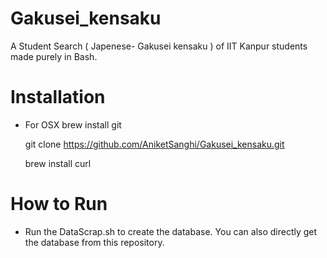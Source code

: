# Gakusei_kensaku
A Student Search ( Japenese- Gakusei kensaku ) of IIT Kanpur students made purely in Bash.

# Installation 
- For OSX
	brew install git

	git clone https://github.com/AniketSanghi/Gakusei_kensaku.git

	brew install curl




# How to Run
- Run the DataScrap.sh to create the database. You can also directly get the database from this repository.
